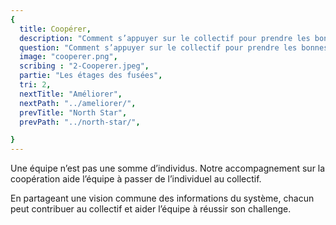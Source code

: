 ```yaml
---
{
  title: Coopérer,
  description: "Comment s’appuyer sur le collectif pour prendre les bonnes décisions ?",
  question: "Comment s’appuyer sur le collectif pour prendre les bonnes décisions ?",
  image: "cooperer.png",
  scribing : "2-Cooperer.jpeg",
  partie: "Les étages des fusées",
  tri: 2,
  nextTitle: "Améliorer",
  nextPath: "../ameliorer/",
  prevTitle: "North Star",
  prevPath: "../north-star/",

}
---
```

Une équipe n’est pas une somme d’individus. Notre accompagnement sur la coopération aide l’équipe à passer de l’individuel au collectif.

En partageant une vision commune des informations du système, chacun peut contribuer au collectif et aider l’équipe à réussir son challenge.


